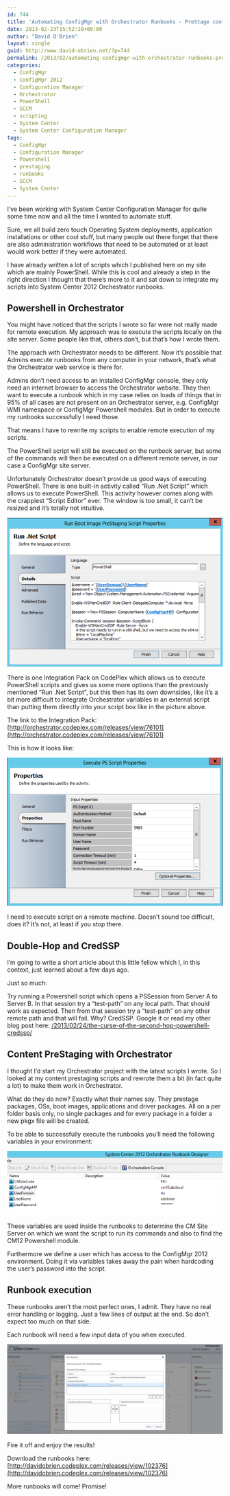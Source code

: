 ```yaml
---
id: 744
title: 'Automating ConfigMgr with Orchestrator Runbooks - PreStage content'
date: 2013-02-23T15:52:10+00:00
author: "David O'Brien"
layout: single
guid: http://www.david-obrien.net/?p=744
permalink: /2013/02/automating-configmgr-with-orchestrator-runbooks-prestage-content/
categories:
  - ConfigMgr
  - ConfigMgr 2012
  - Configuration Manager
  - Orchestrator
  - PowerShell
  - SCCM
  - scripting
  - System Center
  - System Center Configuration Manager
tags:
  - ConfigMgr
  - Configuration Manager
  - Powershell
  - prestaging
  - runbooks
  - SCCM
  - System Center
---
```

I’ve been working with System Center Configuration Manager for quite some time now and all the time I wanted to automate stuff.

Sure, we all build zero touch Operating System deployments, application installations or other cool stuff, but many people out there forget that there are also administration workflows that need to be automated or at least would work better if they were automated.

I have already written a lot of scripts which I published here on my site which are mainly PowerShell. While this is cool and already a step in the right direction I thought that there’s more to it and sat down to integrate my scripts into System Center 2012 Orchestrator runbooks.

## Powershell in Orchestrator

You might have noticed that the scripts I wrote so far were not really made for remote execution. My approach was to execute the scripts locally on the site server. Some people like that, others don’t, but that’s how I wrote them.

The approach with Orchestrator needs to be different. Now it’s possible that Admins execute runbooks from any computer in your network, that’s what the Orchestrator web service is there for.

Admins don’t need access to an installed ConfigMgr console, they only need an internet browser to access the Orchestrator website. They then want to execute a runbook which in my case relies on loads of things that in 95% of all cases are not present on an Orchestrator server, e.g. ConfigMgr WMI namespace or ConfigMgr Powershell modules. But in order to execute my runbooks successfully I need those.

That means I have to rewrite my scripts to enable remote execution of my scripts.

The PowerShell script will still be executed on the runbook server, but some of the commands will then be executed on a different remote server, in our case a ConfigMgr site server.

Unfortunately Orchestrator doesn’t provide us good ways of executing PowerShell. There is one built-in activity called “Run .Net Script” which allows us to execute PowerShell. This activity however comes along with the crappiest “Script Editor” ever. The window is too small, it can’t be resized and it’s totally not intuitive.

![image](/media/2013/02/image1.png "image")

There is one Integration Pack on CodePlex which allows us to execute PowerShell scripts and gives us some more options than the previously mentioned “Run .Net Script”, but this then has its own downsides, like it’s a bit more difficult to integrate Orchestrator variables in an external script than putting them directly into your script box like in the picture above.

The link to the Integration Pack: [http://orchestrator.codeplex.com/releases/view/76101](http://orchestrator.codeplex.com/releases/view/76101)

This is how it looks like:

![image](/media/2013/02/image2.png "image")

I need to execute script on a remote machine. Doesn’t sound too difficult, does it? It’s not, at least if you stop there.

## Double-Hop and CredSSP

I’m going to write a short article about this little fellow which I, in this context, just learned about a few days ago.

Just so much:

Try running a Powershell script which opens a PSSession from Server A to Server B. In that session try a “test-path” on any local path. That should work as expected. Then from that session try a “test-path” on any other remote path and that will fail. Why? CredSSP. Google it or read my other blog post here: [/2013/02/24/the-curse-of-the-second-hop-powershell-credssp/](/2013/02/24/the-curse-of-the-second-hop-powershell-credssp/)

## Content PreStaging with Orchestrator

I thought I’d start my Orchestrator project with the latest scripts I wrote. So I looked at my content prestaging scripts and rewrote them a bit (in fact quite a lot) to make them work in Orchestrator.

What do they do now? Exactly what their names say. They prestage packages, OSs, boot images, applications and driver packages. All on a per folder basis only, no single packages and for every package in a folder a new pkgx file will be created.

To be able to successfully execute the runbooks you’ll need the following variables in your environment:

![image](/media/2013/02/image3.png "image")

These variables are used inside the runbooks to determine the CM Site Server on which we want the script to run its commands and also to find the CM12 Powershell module.

Furthermore we define a user which has access to the ConfigMgr 2012 environment. Doing it via variables takes away the pain when hardcoding the user’s password into the script.

## Runbook execution

These runbooks aren’t the most perfect ones, I admit. They have no real error handling or logging. Just a few lines of output at the end. So don’t expect too much on that side.

Each runbook will need a few input data of you when executed.

![image](/media/2013/02/image4.png "image")

Fire it off and enjoy the results!

Download the runbooks here: [http://davidobrien.codeplex.com/releases/view/102376](http://davidobrien.codeplex.com/releases/view/102376)

More runbooks will come! Promise!

